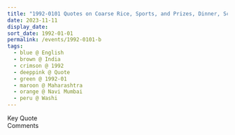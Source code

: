 ```yaml
---
title: "1992-0101 Quotes on Coarse Rice, Sports, and Prizes, Dinner, School, Washi, Navi Mumbai, Maharashtra, India"
date: 2023-11-11
display_date: 
sort_date: 1992-01-01
permalink: /events/1992-0101-b
tags:
  - blue @ English
  - brown @ India
  - crimson @ 1992
  - deeppink @ Quote
  - green @ 1992-01
  - maroon @ Maharashtra
  - orange @ Navi Mumbai
  - peru @ Washi
---
```


<wave-list>
  <list-title color="green" width="75">Key Quote</list-title>
  <list-item color="BlanchedAlmond"  width="200"></list-item>
  <list-item color="Lavender"></list-item>
  <list-item color="BlanchedAlmond"></list-item>
</wave-list>

<br>

<wave-list>
  <list-title color="green" width="75">Comments</list-title>
  <list-item color="BlanchedAlmond"  width="200"></list-item>
  <list-item color="Lavender"></list-item>
  <list-item color="BlanchedAlmond"></list-item>
</wave-list>